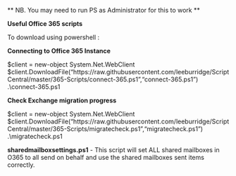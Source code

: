 ** NB. You may need to run PS as Administrator for this to work **


<B>Useful Office 365 scripts</B>

To download using powershell :

<B>Connecting to Office 365 Instance</B><br>
<p>$client = new-object System.Net.WebClient<br>
$client.DownloadFile(“https://raw.githubusercontent.com/leeburridge/ScriptCentral/master/365-Scripts/connect-365.ps1”,“connect-365.ps1”)<br>
.\connect-365.ps1
</p>

<B>Check Exchange migration progress</B><br>
<p>$client = new-object System.Net.WebClient<br>
$client.DownloadFile(“https://raw.githubusercontent.com/leeburridge/ScriptCentral/master/365-Scripts/migratecheck.ps1”,“migratecheck.ps1”)<br>
.\migratecheck.ps1
</p>

<b>sharedmailboxsettings.ps1</b> - This script will set ALL shared mailboxes in O365 to all send on behalf and use the shared mailboxes sent items correctly.
